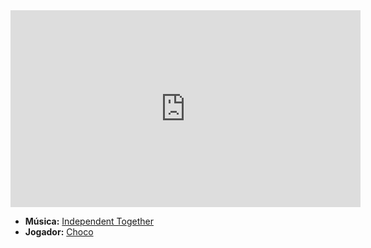 <iframe width="560" height="315" src="https://www.youtube.com/embed/Qmi_K8umKFo?si=s28C9lRdgT2Hyyjj" title="YouTube video player" frameborder="0" allow="accelerometer; autoplay; clipboard-write; encrypted-media; gyroscope; picture-in-picture; web-share" referrerpolicy="strict-origin-when-cross-origin" allowfullscreen></iframe>

- **Música:** [Independent Together](../Músicas/Independent%20Together.md)
- **Jogador:** [Choco](content/Jogadores/Choco.md)